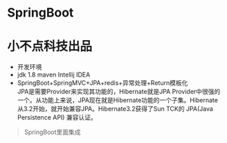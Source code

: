 # SpringBoot
# 小不点科技出品
- 开发环境
- jdk 1.8  maven  Intellij IDEA
- SpringBoot+SpringMVC+JPA+redis+异常处理+Return模板化
<br/>JPA是需要Provider来实现其功能的，Hibernate就是JPA Provider中很强的一个。从功能上来说，JPA现在就是Hibernate功能的一个子集。Hibernate 从3.2开始，就开始兼容JPA。Hibernate3.2获得了Sun TCK的 JPA(Java  Persistence API) 兼容认证。
>SpringBoot里面集成